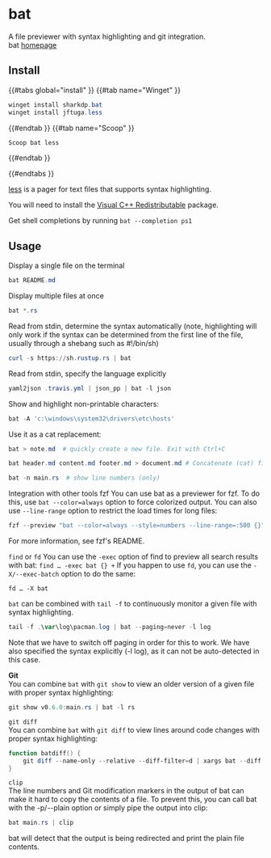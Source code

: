 # bat

A file previewer with syntax highlighting and git integration.  
bat [homepage](https://github.com/sharkdp/bat)

## Install

{{#tabs global="install" }}
{{#tab name="Winget" }}

```Powershell
winget install sharkdp.bat
winget install jftuga.less
```  

{{#endtab }}
{{#tab name="Scoop" }}

```Powershell
Scoop bat less
```  

{{#endtab }}

{{#endtabs }}

[less](https://www.greenwoodsoftware.com/less/faq.html) is a pager for text files that supports syntax highlighting.

You will need to install the [Visual C++ Redistributable](https://learn.microsoft.com/en-us/cpp/windows/latest-supported-vc-redist?view=msvc-170) package.

Get shell completions by running `bat --completion ps1`

## Usage

Display a single file on the terminal

```Powershell
bat README.md
```

Display multiple files at once

```Powershell
bat *.rs
```

Read from stdin, determine the syntax automatically (note, highlighting will only work if the syntax can be determined from the first line of the file, usually through a shebang such as #!/bin/sh)

```Powershell
curl -s https://sh.rustup.rs | bat
```

Read from stdin, specify the language explicitly

```Powershell
yaml2json .travis.yml | json_pp | bat -l json
```

Show and highlight non-printable characters:

```Powershell
bat -A 'c:\windows\system32\drivers\etc\hosts'
```

Use it as a cat replacement:

```Powershell
bat > note.md  # quickly create a new file. Exit with Ctrl+C
```

```Powershell
bat header.md content.md footer.md > document.md # Concatenate (cat) files into one
```

```Powershell
bat -n main.rs  # show line numbers (only)
```

Integration with other tools
fzf
You can use bat as a previewer for fzf. To do this, use `bat --color=always` option to force colorized output. You can also use `--line-range` option to restrict the load times for long files:

```powershell
fzf --preview "bat --color=always --style=numbers --line-range=:500 {}"
```

For more information, see fzf's README.

`find` or `fd`
You can use the `-exec` option of find to preview all search results with bat:
`find … -exec bat {} +`
If you happen to use `fd`, you can use the `-X/--exec-batch` option to do the same:

`fd … -X bat`

`bat` can be combined with `tail -f` to continuously monitor a given file with syntax highlighting.

```powershell
tail -f .\var\log\pacman.log | bat --paging=never -l log
```

Note that we have to switch off paging in order for this to work. We have also specified the syntax explicitly (-l log), as it can not be auto-detected in this case.

**Git**  
You can combine `bat` with `git show` to view an older version of a given file with proper syntax highlighting:

```powershell
git show v0.6.0:main.rs | bat -l rs
```

`git diff`  
You can combine `bat` with `git diff` to view lines around code changes with proper syntax highlighting:

```powershell
function batdiff() {
    git diff --name-only --relative --diff-filter=d | xargs bat --diff
}
```

`clip`  
The line numbers and Git modification markers in the output of bat can make it hard to copy the contents of a file. To prevent this, you can call bat with the -p/--plain option or simply pipe the output into clip:

```powershell
bat main.rs | clip
```

bat will detect that the output is being redirected and print the plain file contents.
